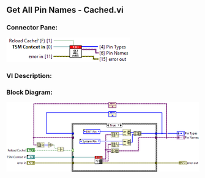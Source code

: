 ## **Get All Pin Names - Cached.vi**
### Connector Pane:
![alt text](/docs/images/Instrument%20Control/TSM%20Pin%20Abstraction/Get%20All%20Pin%20Names%20-%20Cached.vic.png "Get All Pin Names - Cached.vi connector pane")

### VI Description:


### Block Diagram:
![alt text](/docs/images/Instrument%20Control/TSM%20Pin%20Abstraction/Get%20All%20Pin%20Names%20-%20Cached.vid.png "Get All Pin Names - Cached.vi block diagram")
